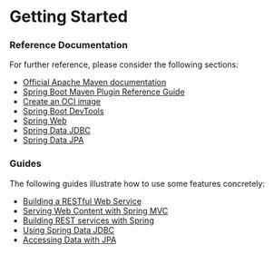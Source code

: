 # Getting Started

### Reference Documentation
For further reference, please consider the following sections:

* [Official Apache Maven documentation](https://maven.apache.org/guides/index.html)
* [Spring Boot Maven Plugin Reference Guide](https://docs.spring.io/spring-boot/docs/3.2.7-SNAPSHOT/maven-plugin/reference/html/)
* [Create an OCI image](https://docs.spring.io/spring-boot/docs/3.2.7-SNAPSHOT/maven-plugin/reference/html/#build-image)
* [Spring Boot DevTools](https://docs.spring.io/spring-boot/docs/3.2.7-SNAPSHOT/reference/htmlsingle/index.html#using.devtools)
* [Spring Web](https://docs.spring.io/spring-boot/docs/3.2.7-SNAPSHOT/reference/htmlsingle/index.html#web)
* [Spring Data JDBC](https://docs.spring.io/spring-boot/docs/3.2.7-SNAPSHOT/reference/htmlsingle/index.html#data.sql.jdbc)
* [Spring Data JPA](https://docs.spring.io/spring-boot/docs/3.2.7-SNAPSHOT/reference/htmlsingle/index.html#data.sql.jpa-and-spring-data)

### Guides
The following guides illustrate how to use some features concretely:

* [Building a RESTful Web Service](https://spring.io/guides/gs/rest-service/)
* [Serving Web Content with Spring MVC](https://spring.io/guides/gs/serving-web-content/)
* [Building REST services with Spring](https://spring.io/guides/tutorials/rest/)
* [Using Spring Data JDBC](https://github.com/spring-projects/spring-data-examples/tree/master/jdbc/basics)
* [Accessing Data with JPA](https://spring.io/guides/gs/accessing-data-jpa/)

